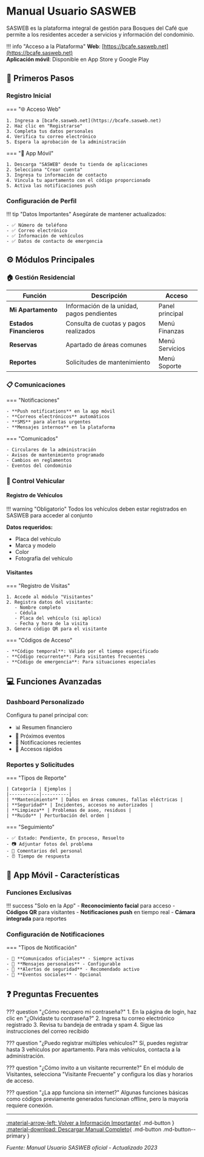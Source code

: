 # Manual Usuario SASWEB

SASWEB es la plataforma integral de gestión para Bosques del Café que permite a los residentes acceder a servicios y información del condominio.

!!! info "Acceso a la Plataforma"
    **Web**: [https://bcafe.sasweb.net](https://bcafe.sasweb.net)  
    **Aplicación móvil**: Disponible en App Store y Google Play

## 🚀 Primeros Pasos

### Registro Inicial

=== "🌐 Acceso Web"
    
    1. Ingresa a [bcafe.sasweb.net](https://bcafe.sasweb.net)
    2. Haz clic en "Registrarse"
    3. Completa tus datos personales
    4. Verifica tu correo electrónico
    5. Espera la aprobación de la administración

=== "📱 App Móvil"
    
    1. Descarga "SASWEB" desde tu tienda de aplicaciones
    2. Selecciona "Crear cuenta"
    3. Ingresa tu información de contacto
    4. Vincula tu apartamento con el código proporcionado
    5. Activa las notificaciones push

### Configuración de Perfil

!!! tip "Datos Importantes"
    Asegúrate de mantener actualizados:
    
    - ✅ Número de teléfono
    - ✅ Correo electrónico
    - ✅ Información de vehículos
    - ✅ Datos de contacto de emergencia

## ⚙️ Módulos Principales

### 🏠 Gestión Residencial

| Función | Descripción | Acceso |
|---------|-------------|---------|
| **Mi Apartamento** | Información de la unidad, pagos pendientes | Panel principal |
| **Estados Financieros** | Consulta de cuotas y pagos realizados | Menú Finanzas |
| **Reservas** | Apartado de áreas comunes | Menú Servicios |
| **Reportes** | Solicitudes de mantenimiento | Menú Soporte |

### 📋 Comunicaciones

=== "Notificaciones"
    
    - **Push notifications** en la app móvil
    - **Correos electrónicos** automáticos
    - **SMS** para alertas urgentes
    - **Mensajes internos** en la plataforma

=== "Comunicados"
    
    - Circulares de la administración
    - Avisos de mantenimiento programado
    - Cambios en reglamentos
    - Eventos del condominio

### 🚗 Control Vehicular

#### Registro de Vehículos

!!! warning "Obligatorio"
    Todos los vehículos deben estar registrados en SASWEB para acceder al conjunto

**Datos requeridos:**
- Placa del vehículo
- Marca y modelo
- Color
- Fotografía del vehículo

#### Visitantes

=== "Registro de Visitas"
    
    1. Accede al módulo "Visitantes"
    2. Registra datos del visitante:
       - Nombre completo
       - Cédula
       - Placa del vehículo (si aplica)
       - Fecha y hora de la visita
    3. Genera código QR para el visitante

=== "Códigos de Acceso"
    
    - **Código temporal**: Válido por el tiempo especificado
    - **Código recurrente**: Para visitantes frecuentes
    - **Código de emergencia**: Para situaciones especiales

## 💻 Funciones Avanzadas

### Dashboard Personalizado

Configura tu panel principal con:

- 📊 Resumen financiero
- 📅 Próximos eventos
- 🔔 Notificaciones recientes
- 🎯 Accesos rápidos

### Reportes y Solicitudes

=== "Tipos de Reporte"
    
    | Categoría | Ejemplos |
    |-----------|----------|
    | **Mantenimiento** | Daños en áreas comunes, fallas eléctricas |
    | **Seguridad** | Incidentes, accesos no autorizados |
    | **Limpieza** | Problemas de aseo, residuos |
    | **Ruido** | Perturbación del orden |

=== "Seguimiento"
    
    - ✅ Estado: Pendiente, En proceso, Resuelto
    - 📷 Adjuntar fotos del problema
    - 💬 Comentarios del personal
    - ⏰ Tiempo de respuesta

## 📱 App Móvil - Características

### Funciones Exclusivas

!!! success "Solo en la App"
    - **Reconocimiento facial** para acceso
    - **Códigos QR** para visitantes
    - **Notificaciones push** en tiempo real
    - **Cámara integrada** para reportes

### Configuración de Notificaciones

=== "Tipos de Notificación"
    
    - 🔔 **Comunicados oficiales** - Siempre activas
    - 📧 **Mensajes personales** - Configurable
    - 🚨 **Alertas de seguridad** - Recomendado activo
    - 🎉 **Eventos sociales** - Opcional

## ❓ Preguntas Frecuentes

??? question "¿Cómo recupero mi contraseña?"
    1. En la página de login, haz clic en "¿Olvidaste tu contraseña?"
    2. Ingresa tu correo electrónico registrado
    3. Revisa tu bandeja de entrada y spam
    4. Sigue las instrucciones del correo recibido

??? question "¿Puedo registrar múltiples vehículos?"
    Sí, puedes registrar hasta 3 vehículos por apartamento. Para más vehículos, contacta a la administración.

??? question "¿Cómo invito a un visitante recurrente?"
    En el módulo de Visitantes, selecciona "Visitante Frecuente" y configura los días y horarios de acceso.

??? question "¿La app funciona sin internet?"
    Algunas funciones básicas como códigos previamente generados funcionan offline, pero la mayoría requiere conexión.


---

[:material-arrow-left: Volver a Información Importante](informacion-importante.md){ .md-button }
[:material-download: Descargar Manual Completo](../pdfs/sas_bcafe_KzQC8FTvZiBKJ5NJjdFvY1fk7_2023117BDCManualUsuarioSASWEB.pdf){ .md-button .md-button--primary }

*Fuente: Manual Usuario SASWEB oficial - Actualizado 2023*